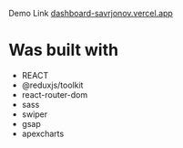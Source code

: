 Demo Link [dashboard-savrjonov.vercel.app](https://dashboard-savrjonov.vercel.app)

# **Was built with**
  * REACT
  * @reduxjs/toolkit
  * react-router-dom
  * sass
  * swiper
  * gsap
  * apexcharts
